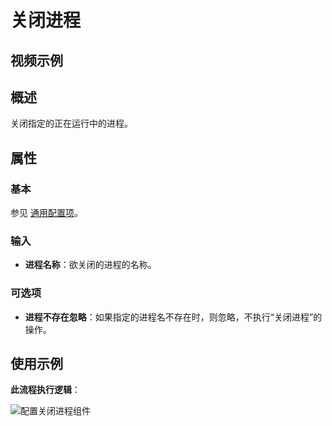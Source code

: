 # 关闭进程

## 视频示例

## 概述

关闭指定的正在运行中的进程。

## 属性

### 基本

参见 [通用配置项](../../Appendix/CommonConfigurationItems.md)。

### 输入

- **进程名称**：欲关闭的进程的名称。

### 可选项

- **进程不存在忽略**：如果指定的进程名不存在时，则忽略，不执行“关闭进程”的操作。

## 使用示例

**此流程执行逻辑**：

![配置关闭进程组件](https://docimages.blob.core.chinacloudapi.cn/images/Activities/closeprocess20210927.png)
